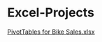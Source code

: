 # Excel-Projects

[PivotTables for Bike Sales.xlsx](https://github.com/fatima-sharif/Excel-Projects/files/13227896/PivotTables.for.Bike.Sales.xlsx)

